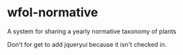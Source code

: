 # wfol-normative
A system for sharing a yearly normative taxonomy of plants


Don't for get to add jqueryui because it isn't checked in.
   